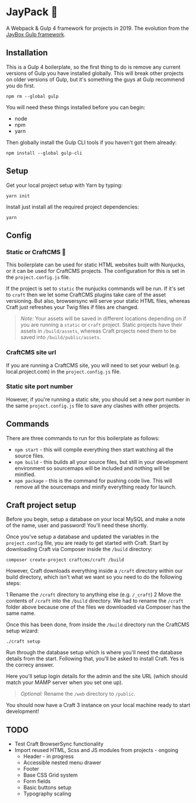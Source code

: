 # JayPack 🍾

A Webpack & Gulp 4 framework for projects in 2019. The evolution from the [JayBox Gulp framework](https://github.com/JayBox325/jaybox).


## Installation 

This is a Gulp 4 boilerplate, so the first thing to do is remove any current versions of Gulp you have installed globally. This will break other projects on older versions of Gulp, but it's something the guys at Gulp recommend you do first.

```
npm rm --global gulp
```

You will need these things installed before you can begin:

* node
* npm
* yarn

Then globally install the Gulp CLI tools if you haven't got them already:

```
npm install --global gulp-cli
```

## Setup

Get your local project setup with Yarn by typing:

```
yarn init
```

Install just install all the required project dependencies:

```
yarn
```

## Config

### Static or CraftCMS 🧐

This boilerplate can be used for static HTML websites built with Nunjucks, or it can be used for CraftCMS projects. The configuration for this is set in the `project.config.js` file.

If the project is set to `static` the nunjucks commands will be run. If it's set to `craft` then we let some CraftCMS plugins take care of the asset versioning. But also, browsersync will serve your static HTML files, whereas Craft just refreshes your Twig files if files are changed.

> *Note:* Your assets will be saved in different locations depending on if you are running a `static` or `craft` project. Static projects have their assets in `/build/assets`, whereas Craft projects need them to be saved into `/build/public/assets`.

### CraftCMS site url

If you are running a CraftCMS site, you will need to set your weburl (e.g. local.project.com) in the `project.config.js` file.

### Static site port number

However, if you're running a static site, you should set a new port number in the same `project.config.js` file to save any clashes with other projects.

## Commands

There are three commands to run for this boilerplate as follows:

* `npm start` - this will compile everything then start watching all the source files.
* `npm build` - this builds all your source files, but still in your development environment so sourcemaps will be included and nothing will be minified.
* `npm package` - this is the command for pushing code live. This will remove all the sourcemaps and minify everything ready for launch.

## Craft project setup

Before you begin, setup a database on your local MySQL and make a note of the name, user and password! You'll need these shortly.

Once you've setup a database and updated the variables in the `project.config` file, you are ready to get started with Craft. Start by downloading Craft via Composer inside the `/build` directory:

```
composer create-project craftcms/craft /build
```

However, Craft downloads everything inside a `/craft` directory within our build directory, which isn't what we want so you need to do the following steps:

1 Rename the `/craft` directory to anything else (e.g. `/_craft`)
2 Move the contents of `/craft` into the `/build` directory. We had to rename the `/craft` folder above because one of the files we downloaded via Composer has the same name.

Once this has been done, from inside the `/build` directory run the CraftCMS setup wizard:

```
./craft setup
```
Run through the database setup which is where you'll need the database details from the start. Following that, you'll be asked to install Craft. Yes is the correcy answer.

Here you'll setup login details for the admin and the site URL (which should match your MAMP server when you set one up).

> *Optional:* Rename the `/web` directory to `/public`.

You should now have a Craft 3 instance on your local machine ready to start development!



## TODO

* Test Craft BrowserSync functionality
* Import reused HTML, Scss and JS modules from projects - ongoing
    * Header - in progress
    * Accessible nested menu drawer
    * Footer
    * Base CSS Grid system
    * Form fields
    * Basic buttons setup
    * Typography scaling